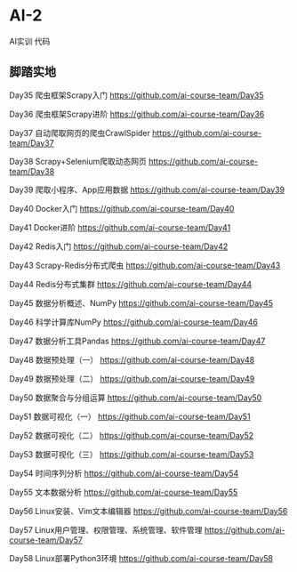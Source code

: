 # AI-2
AI实训 代码
## 脚踏实地 

Day35
爬虫框架Scrapy入门
https://github.com/ai-course-team/Day35

Day36
爬虫框架Scrapy进阶
https://github.com/ai-course-team/Day36

Day37
自动爬取网页的爬虫CrawlSpider
https://github.com/ai-course-team/Day37

Day38
Scrapy+Selenium爬取动态网页
https://github.com/ai-course-team/Day38

Day39
爬取小程序、App应用数据
https://github.com/ai-course-team/Day39

Day40
Docker入门
https://github.com/ai-course-team/Day40

Day41
Docker进阶
https://github.com/ai-course-team/Day41

Day42
Redis入门
https://github.com/ai-course-team/Day42

Day43
Scrapy-Redis分布式爬虫
https://github.com/ai-course-team/Day43

Day44
Redis分布式集群
https://github.com/ai-course-team/Day44

Day45
数据分析概述、NumPy
https://github.com/ai-course-team/Day45

Day46
科学计算库NumPy
https://github.com/ai-course-team/Day46

Day47
数据分析工具Pandas
https://github.com/ai-course-team/Day47

Day48
数据预处理（一）
https://github.com/ai-course-team/Day48

Day49
数据预处理（二）
https://github.com/ai-course-team/Day49

Day50
数据聚合与分组运算
https://github.com/ai-course-team/Day50

Day51
数据可视化（一）
https://github.com/ai-course-team/Day51

Day52
数据可视化（二）
https://github.com/ai-course-team/Day52

Day53
数据可视化（三）
https://github.com/ai-course-team/Day53

Day54
时间序列分析
https://github.com/ai-course-team/Day54

Day55
文本数据分析
https://github.com/ai-course-team/Day55

Day56
Linux安装、Vim文本编辑器
https://github.com/ai-course-team/Day56

Day57
Linux用户管理、权限管理、系统管理、软件管理
https://github.com/ai-course-team/Day57

Day58
Linux部署Python3环境
https://github.com/ai-course-team/Day58

